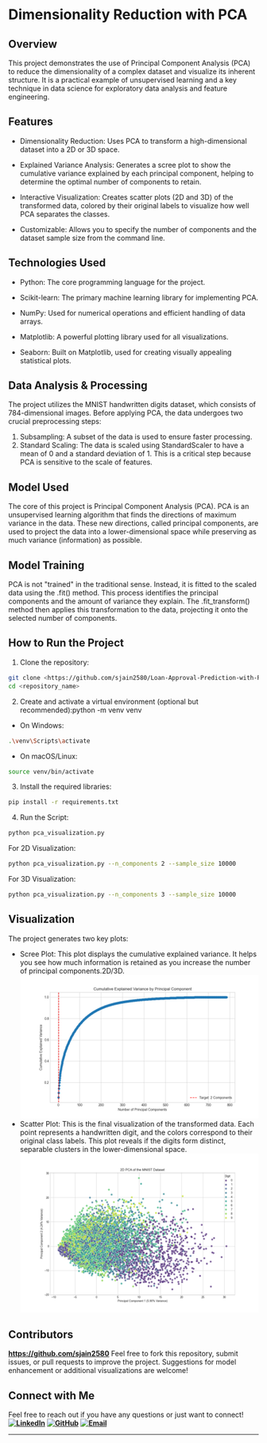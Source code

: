 # Dimensionality Reduction with PCA

## Overview

This project demonstrates the use of Principal Component Analysis (PCA) to reduce the dimensionality of a complex dataset and visualize its inherent structure. It is a practical example of unsupervised learning and a key technique in data science for exploratory data analysis and feature engineering.

## Features

- Dimensionality Reduction: Uses PCA to transform a high-dimensional dataset into a 2D or 3D space.

- Explained Variance Analysis: Generates a scree plot to show the cumulative variance explained by each principal component, helping to determine the optimal number of components to retain.

- Interactive Visualization: Creates scatter plots (2D and 3D) of the transformed data, colored by their original labels to visualize how well PCA separates the classes.

- Customizable: Allows you to specify the number of components and the dataset sample size from the command line.

## Technologies Used

- Python: The core programming language for the project.

- Scikit-learn: The primary machine learning library for implementing PCA.

- NumPy: Used for numerical operations and efficient handling of data arrays.

- Matplotlib: A powerful plotting library used for all visualizations.

- Seaborn: Built on Matplotlib, used for creating visually appealing statistical plots.

## Data Analysis & Processing

The project utilizes the MNIST handwritten digits dataset, which consists of 784-dimensional images. Before applying PCA, the data undergoes two crucial preprocessing steps:

1. Subsampling: A subset of the data is used to ensure faster processing.
2. Standard Scaling: The data is scaled using StandardScaler to have a mean of 0 and a standard deviation of 1. This is a critical step because PCA is sensitive to the scale of features.

## Model Used

The core of this project is Principal Component Analysis (PCA). PCA is an unsupervised learning algorithm that finds the directions of maximum variance in the data. These new directions, called principal components, are used to project the data into a lower-dimensional space while preserving as much variance (information) as possible.

## Model Training

PCA is not "trained" in the traditional sense. Instead, it is fitted to the scaled data using the .fit() method. This process identifies the principal components and the amount of variance they explain. The .fit_transform() method then applies this transformation to the data, projecting it onto the selected number of components.

## How to Run the Project

1. Clone the repository:

```bash
git clone <https://github.com/sjain2580/Loan-Approval-Prediction-with-Random-Forest>
cd <repository_name>
```

2. Create and activate a virtual environment (optional but recommended):python -m venv venv

- On Windows:
  
```bash
.\venv\Scripts\activate
```

- On macOS/Linux:

```bash
source venv/bin/activate
```

3. Install the required libraries:

```bash
pip install -r requirements.txt
```

4. Run the Script:

```bash
python pca_visualization.py
```

For 2D Visualization:

```bash
python pca_visualization.py --n_components 2 --sample_size 10000
```

For 3D Visualization:

```bash
python pca_visualization.py --n_components 3 --sample_size 10000
```

## Visualization

The project generates two key plots:

- Scree Plot: This plot displays the cumulative explained variance. It helps you see how much information is retained as you increase the number of principal components.2D/3D.
![Scree Plot](Scree_plot.png)
- Scatter Plot: This is the final visualization of the transformed data. Each point represents a handwritten digit, and the colors correspond to their original class labels. This plot reveals if the digits form distinct, separable clusters in the lower-dimensional space.
![Scatter Plot](Scatter_plot.png)

## Contributors

**<https://github.com/sjain2580>**
Feel free to fork this repository, submit issues, or pull requests to improve the project. Suggestions for model enhancement or additional visualizations are welcome!

## Connect with Me

Feel free to reach out if you have any questions or just want to connect!
**[![LinkedIn](https://img.shields.io/badge/-LinkedIn-0A66C2?style=flat-square&logo=linkedin&logoColor=white)](https://www.linkedin.com/in/sjain04/)**
**[![GitHub](https://img.shields.io/badge/-GitHub-181717?style=flat-square&logo=github&logoColor=white)](https://github.com/sjain2580)**
**[![Email](https://img.shields.io/badge/-Email-D14836?style=flat-square&logo=gmail&logoColor=white)](mailto:sjain040395@gmail.com)**

---
